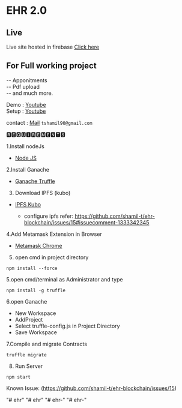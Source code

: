 # EHR 2.0


## Live
Live site hosted in firebase
 [Click here](https://ehr-2-0.web.app/)

## For Full working project 

-- Apponitments <br>
-- Pdf upload <br>
-- and much more. <br>

Demo : [Youtube](https://youtu.be/d_-pWoGgdVs)
<br>
Setup : [Youtube](https://youtube.com/playlist?list=PL54V-i7zW55d1VKxEkp9DCPt5k_zE6m3X)

contact : 
[Mail](mailto:tshamil90@gmail.com?Subject=ehr-blockchain&Body=Hi,)
`tshamil90@gmail.com`

🆁🅴🆀🆄🅸🆁🅴🅼🅴🅽🆃🆂

1.Install nodeJs

* [Node JS](https://nodejs.org/en/download/)

2.Install Ganache

* [Ganache Truffle](https://www.trufflesuite.com/ganache)

3. Download IPFS (kubo)

* [IPFS Kubo](https://dist.ipfs.tech/#go-ipfs)

  - configure ipfs refer: https://github.com/shamil-t/ehr-blockchain/issues/15#issuecomment-1333342345

4.Add Metamask Extension in Browser

* [Metamask Chrome](https://chrome.google.com/webstore/detail/metamask/nkbihfbeogaeaoehlefnkodbefgpgknn?hl=en-US)

5. open cmd in project directory

```
npm install --force
```

5.open cmd/terminal as Administrator and type

```
npm install -g truffle
```

6.open Ganache
 
 *  New Workspace
 *  AddProject
 *  Select truffle-config.js in Project Directory
 *  Save Workspace

7.Compile and migrate Contracts
 ```
 truffle migrate
 ```
8. Run Server

```
npm start
```

Known Issue: (https://github.com/shamil-t/ehr-blockchain/issues/15)


"# ehr" 
"# ehr" 
"# ehr-" 
"# ehr-" 
